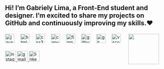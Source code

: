 <h2 align="left">Hi! I’m Gabriely Lima, a Front-End student and designer. I’m excited to share my projects on GitHub and continuously improving my skills.❤️</h2>

###

<img align="right" height="100" src="![download20240901114319](https://github.com/user-attachments/assets/13353019-bb35-4ba9-8374-44a2f103e6e6)" />

###

<div align="left">
  <img src="https://cdn.jsdelivr.net/gh/devicons/devicon/icons/javascript/javascript-original.svg" height="30" alt="javascript logo"  />
  <img width="12" />
  <img src="https://cdn.jsdelivr.net/gh/devicons/devicon/icons/html5/html5-original.svg" height="30" alt="html5 logo"  />
  <img width="12" />
  <img src="https://cdn.jsdelivr.net/gh/devicons/devicon/icons/css3/css3-original.svg" height="30" alt="css3 logo"  />
  <img width="12" />
  <img src="https://cdn.jsdelivr.net/gh/devicons/devicon/icons/canva/canva-original.svg" height="30" alt="canva logo"  />
  <img width="12" />
  <img src="https://cdn.jsdelivr.net/gh/devicons/devicon/icons/figma/figma-original.svg" height="30" alt="figma logo"  />
  <img width="12" />
  <img src="https://cdn.jsdelivr.net/gh/devicons/devicon/icons/github/github-original.svg" height="30" alt="github logo"  />
  <img width="12" />
  <img src="https://cdn.jsdelivr.net/gh/devicons/devicon/icons/git/git-original.svg" height="30" alt="git logo"  />
  <img width="12" />
  <img src="https://cdn.jsdelivr.net/gh/devicons/devicon/icons/vscode/vscode-original.svg" height="30" alt="vscode logo"  />
</div>

###

<div align="left">
  <a href="https://www.instagram.com/strawbabycat/" target="_blank">
    <img src="https://img.shields.io/static/v1?message=Instagram&logo=instagram&label=&color=f192a5&logoColor=white&labelColor=&style=for-the-badge" height="35" alt="instagram logo"  />
  </a>
  <a href="gabrielyssslima@gmail.com" target="_blank">
    <img src="https://img.shields.io/static/v1?message=Gmail&logo=gmail&label=&color=f36863&logoColor=white&labelColor=&style=for-the-badge" height="35" alt="gmail logo"  />
  </a>
  <img src="https://img.shields.io/static/v1?message=LinkedIn&logo=linkedin&label=&color=7bbae3&logoColor=white&labelColor=&style=for-the-badge" height="35" alt="linkedin logo"  />
</div>

###
